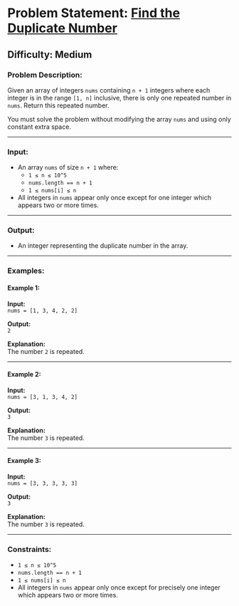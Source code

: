 # Problem Statement: [Find the Duplicate Number](https://leetcode.com/problems/find-the-duplicate-number/)

## Difficulty: Medium

### Problem Description:

Given an array of integers `nums` containing `n + 1` integers where each integer is in the range `[1, n]` inclusive, there is only one repeated number in `nums`. Return this repeated number.

You must solve the problem without modifying the array `nums` and using only constant extra space.

---

### Input:

- An array `nums` of size `n + 1` where:
  - `1 ≤ n ≤ 10^5`
  - `nums.length == n + 1`
  - `1 ≤ nums[i] ≤ n`
- All integers in `nums` appear only once except for one integer which appears two or more times.

---

### Output:

- An integer representing the duplicate number in the array.

---

### Examples:

#### Example 1:

**Input:**  
`nums = [1, 3, 4, 2, 2]`

**Output:**  
`2`

**Explanation:**  
The number `2` is repeated.

---

#### Example 2:

**Input:**  
`nums = [3, 1, 3, 4, 2]`

**Output:**  
`3`

**Explanation:**  
The number `3` is repeated.

---

#### Example 3:

**Input:**  
`nums = [3, 3, 3, 3, 3]`

**Output:**  
`3`

**Explanation:**  
The number `3` is repeated.

---

### Constraints:

- `1 ≤ n ≤ 10^5`
- `nums.length == n + 1`
- `1 ≤ nums[i] ≤ n`
- All integers in `nums` appear only once except for precisely one integer which appears two or more times.
